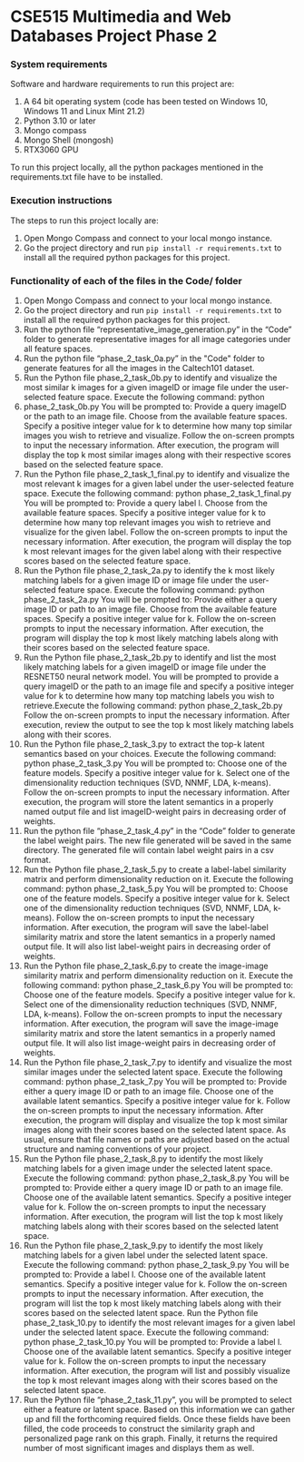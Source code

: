 # CSE515 Multimedia and Web Databases Project Phase 2

### System requirements
Software and hardware requirements to run this project are:
1. A 64 bit operating system (code has been tested on Windows 10, Windows 11 and Linux Mint 21.2)
2. Python 3.10 or later
3. Mongo compass
4. Mongo Shell (mongosh)
5. RTX3060 GPU

To run this project locally, all the python packages mentioned in the requirements.txt file have to be installed.

### Execution instructions
The steps to run this project locally are:
1. Open Mongo Compass and connect to your local mongo instance.
2. Go the project directory and run ```pip install -r requirements.txt``` to install all the required python packages for this project.

### Functionality of each of the files in the Code/ folder
1. Open Mongo Compass and connect to your local mongo instance.
2. Go the project directory and run ```pip install -r requirements.txt``` to install all the required python packages for this project.
3. Run the python file “representative_image_generation.py” in the “Code” folder to generate representative images for all image categories under all feature spaces.
4. Run the python file “phase_2_task_0a.py” in the "Code" folder to generate features for all the images in the Caltech101 dataset.
5. Run the Python file phase_2_task_0b.py to identify and visualize the most similar k images for a given imageID or image file under the user-selected feature space. Execute the following command: python
6. phase_2_task_0b.py You will be prompted to: Provide a query imageID or the path to an image file. Choose from the available feature spaces. Specify a positive integer value for k to determine how many top similar images you wish to retrieve and visualize. Follow the on-screen prompts to input the necessary information. After execution, the program will display the top k most similar images along with their respective scores based on the selected feature space.
7. Run the Python file phase_2_task_1_final.py to identify and visualize the most relevant k images for a given label under the user-selected feature space. Execute the following command: python phase_2_task_1_final.py You will be prompted to: Provide a query label l. Choose from the available feature spaces. Specify a positive integer value for k to determine how many top relevant images you wish to retrieve and visualize for the given label. Follow the on-screen prompts to input the necessary information. After execution, the program will display the top k most relevant images for the given label along with their respective scores based on the selected feature space.
8. Run the Python file phase_2_task_2a.py to identify the k most likely matching labels for a given image ID or image file under the user-selected feature space. Execute the following command: python phase_2_task_2a.py You will be prompted to: Provide either a query image ID or path to an image file. Choose from the available feature spaces. Specify a positive integer value for k. Follow the on-screen prompts to input the necessary information. After execution, the program will display the top k most likely matching labels along with their scores based on the selected feature space.
9. Run the Python file phase_2_task_2b.py to identify and list the most likely matching labels for a given imageID or image file under the RESNET50 neural network model. You will be prompted to provide a query imageID or the path to an image file and specify a positive integer value for k to determine how many top matching labels you wish to retrieve.Execute the following command: python phase_2_task_2b.py Follow the on-screen prompts to input the necessary information. After execution, review the output to see the top k most likely matching labels along with their scores.
10. Run the Python file phase_2_task_3.py to extract the top-k latent semantics based on your choices. Execute the following command: python phase_2_task_3.py You will be prompted to: Choose one of the feature models. Specify a positive integer value for k. Select one of the dimensionality reduction techniques (SVD, NNMF, LDA, k-means). Follow the on-screen prompts to input the necessary information. After execution, the program will store the latent semantics in a properly named output file and list imageID-weight pairs in decreasing order of weights.
11. Run the python file “phase_2_task_4.py” in the “Code” folder to generate the label weight pairs.  The new file generated will be saved in the same directory. The generated file will contain label weight pairs in a csv format. 
12. Run the Python file phase_2_task_5.py to create a label-label similarity matrix and perform dimensionality reduction on it. Execute the following command: python phase_2_task_5.py You will be prompted to: Choose one of the feature models. Specify a positive integer value for k. Select one of the dimensionality reduction techniques (SVD, NNMF, LDA, k-means). Follow the on-screen prompts to input the necessary information. After execution, the program will save the label-label similarity matrix and store the latent semantics in a properly named output file. It will also list label-weight pairs in decreasing order of weights.
13. Run the Python file phase_2_task_6.py to create the image-image similarity matrix and perform dimensionality reduction on it. Execute the following command: python phase_2_task_6.py You will be prompted to: Choose one of the feature models. Specify a positive integer value for k. Select one of the dimensionality reduction techniques (SVD, NNMF, LDA, k-means). Follow the on-screen prompts to input the necessary information. After execution, the program will save the image-image similarity matrix and store the latent semantics in a properly named output file. It will also list image-weight pairs in decreasing order of weights.
14. Run the Python file phase_2_task_7.py to identify and visualize the most similar images under the selected latent space. Execute the following command: python phase_2_task_7.py You will be prompted to: Provide either a query image ID or path to an image file. Choose one of the available latent semantics. Specify a positive integer value for k. Follow the on-screen prompts to input the necessary information. After execution, the program will display and visualize the top k most similar images along with their scores based on the selected latent space. As usual, ensure that file names or paths are adjusted based on the actual structure and naming conventions of your project.
15. Run the Python file phase_2_task_8.py to identify the most likely matching labels for a given image under the selected latent space. Execute the following command: python phase_2_task_8.py You will be prompted to: Provide either a query image ID or path to an image file. Choose one of the available latent semantics. Specify a positive integer value for k. Follow the on-screen prompts to input the necessary information. After execution, the program will list the top k most likely matching labels along with their scores based on the selected latent space.
16. Run the Python file phase_2_task_9.py to identify the most likely matching labels for a given label under the selected latent space. Execute the following command: python phase_2_task_9.py You will be prompted to: Provide a label l. Choose one of the available latent semantics. Specify a positive integer value for k. Follow the on-screen prompts to input the necessary information. After execution, the program will list the top k most likely matching labels along with their scores based on the selected latent space.
Run the Python file phase_2_task_10.py to identify the most relevant images for a given label under the selected latent space. Execute the following command: python phase_2_task_10.py You will be prompted to: Provide a label l. Choose one of the available latent semantics. Specify a positive integer value for k. Follow the on-screen prompts to input the necessary information. After execution, the program will list and possibly visualize the top k most relevant images along with their scores based on the selected latent space.
1.   Run the Python file “phase_2_task_11.py”, you will be prompted to select either a feature or latent space. Based on this information we can gather up and fill the forthcoming required fields. Once these fields have been filled, the code proceeds to construct the similarity graph and personalized page rank on this graph. Finally, it returns the required number of most significant images and displays them as well.